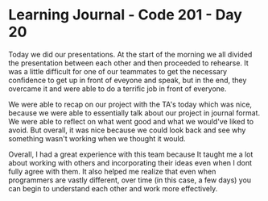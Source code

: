 # Learning Journal - Code 201 - Day 20

Today we did our presentations. At the start of the morning we all divided the presentation between each other and then proceeded to rehearse. It was a little difficult for one of our teammates to get the necessary confidence to get up in front of eveyone and speak, but in the end, they overcame it and were able to do a terrific job in front of everyone.

We were able to recap on our project with the TA's today which was nice, because we were able to essentially talk about our project in journal format. We were able to reflect on what went good and what we would've liked to avoid. But overall, it was nice because we could look back and see why something wasn't working when we thought it would.

Overall, I had a great experience with this team because It taught me a lot about working with others and incorporating their ideas even when I dont fully agree with them. It also helped me realize that even when programmers are vastly different, over time (in this case, a few days) you can begin to understand each other and work more effectively.
